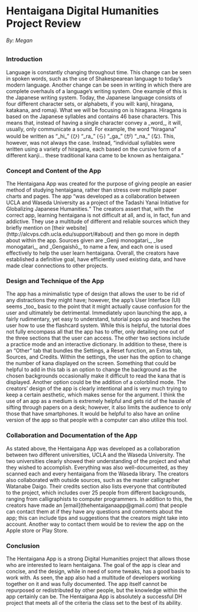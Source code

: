 # Hentaigana Digital Humanities Project Review
###### By: Megan

### Introduction
 <p> Language is constantly changing throughout time. This change can be seen in spoken words, such as the use of Shakespearean language to today’s modern language. Another change can be seen in writing in which there are complete overhauls of a language’s writing system. One example of this is the Japanese writing system. Today, the Japanese language consists of four different character sets, or alphabets, if you will: kanji, hiragana, katakana, and romaji. What we will be focusing on is hiragana. Hiragana is based on the Japanese syllables and contains 46 base characters. This means that, instead of having a single character convey a _word_, it will, usually, only communicate a sound. For example, the word “hiragana” would be written as “_hi_” (ひ) “_ra_” (ら) “_ga_” (が) “_na_” (な). This, however, was not always the case. Instead, <q>individual syllables were written using a variety of hiragana, each based on the cursive form of a different kanji… these traditional kana came to be known as hentaigana.</q> </p>

### Concept and Content of the App
 <p> The Hentaigana App was created for the purpose of giving people an easier method of studying hentaigana, rather than stress over multiple paper charts and pages. The app <q>was developed as a collaboration between UCLA and Waseda University as a project of the Tadashi Yanai Initiative for Globalizing Japanese Humanities.</q> The creators assert that, with the correct app, learning hentaigana is not difficult at all, and is, in fact, fun and addictive. They use a multitude of different and reliable sources which they briefly mention on [their website](http://alcvps.cdh.ucla.edu/support/#about) and then go more in depth about within the app. Sources given are _Genji monogatari_, _Ise monogatari_, and _Gengaishō_, to name a few, and each one is used effectively to help the user learn hentaigana. Overall, the creators have established a definitive goal, have efficiently used existing data, and have made clear connections to other projects. 

### Design and Technique of the App
 <p> The app has a minimalistic type of design that allows the user to be rid of any distractions they might have; however, the app’s User Interface (UI) seems _too_ basic to the point that it might actually cause confusion for the user and ultimately be detrimental. Immediately upon launching the app, a fairly rudimentary, yet easy to understand, tutorial pops up and teaches the user how to use the flashcard system. While this is helpful, the tutorial does not fully encompass all that the app has to offer, only detailing one out of the three sections that the user can access. The other two sections include a practice mode and an interactive dictionary. In addition to these, there is an “Other” tab that bundles the Settings, a Reset function, an Extras tab, Sources, and Credits. Within the settings, the user has the option to change the number of kana displayed on the screen. Something that could be helpful to add in this tab is an option to change the background as the chosen backgrounds occasionally make it difficult to read the kana that is displayed. Another option could be the addition of a colorblind mode. The creators’ design of the app is clearly intentional and is very much trying to keep a certain aesthetic, which makes sense for the argument. I think the use of an app as a medium is extremely helpful and gets rid of the hassle of sifting through papers on a desk; however, it also limits the audience to only those that have smartphones. It would be helpful to also have an online version of the app so that people with a computer can also utilize this tool. 

### Collaboration and Documentation of the App
 <p> As stated above, the Hentaigana App was developed as a collaboration between two different universities, UCLA and the Waseda University. The two universities clearly showed their understanding of the project and what they wished to accomplish. Everything was also well-documented, as they scanned each and every hentaigana from the Waseda library. The creators also collaborated with outside sources, such as the master calligrapher Watanabe Daigo. Their credits section also lists everyone that contributed to the project, which includes over 25 people from different backgrounds, ranging from calligraphists to computer programmers. In addition to this, the creators have made an [email](thehentaiganaapp@gmail.com) that people can contact them at if they have any questions and comments about the app; this can include tips and suggestions that the creators might take into account. Another way to contact them would be to review the app on the Apple store or Play Store. 

### Conclusion
 <p> The Hentaigana App is a strong Digital Humanities project that allows those who are interested to learn hentaigana. The goal of the app is clear and concise, and the design, while in need of some tweaks, has a good basis to work with. As seen, the app also had a multitude of developers working together on it and was fully documented. The app itself cannot be repurposed or redistributed by other people, but the knowledge within the app certainly can be. The Hentaigana App is absolutely a successful DH project that meets all of the criteria the class set to the best of its ability. </p>
